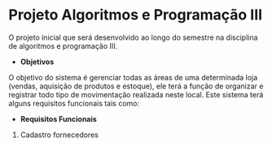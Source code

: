 # Projeto Algoritmos e Programação III
O projeto inicial que será desenvolvido ao longo do semestre na disciplina de algoritmos e programação III.
* **Objetivos**

O objetivo do sistema é gerenciar todas as áreas de uma determinada loja (vendas, aquisição de produtos e estoque), ele terá a função de organizar e registrar todo tipo de movimentação realizada neste local. Este sistema terá alguns requisitos funcionais tais como:
* **Requisitos Funcionais**
1. Cadastro fornecedores

